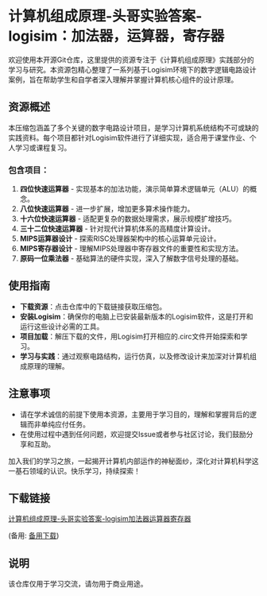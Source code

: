# 计算机组成原理-头哥实验答案-logisim：加法器，运算器，寄存器

欢迎使用本开源Git仓库，这里提供的资源专注于《计算机组成原理》实践部分的学习与研究。本资源包精心整理了一系列基于Logisim环境下的数字逻辑电路设计案例，旨在帮助学生和自学者深入理解并掌握计算机核心组件的设计原理。

## 资源概述

本压缩包涵盖了多个关键的数字电路设计项目，是学习计算机系统结构不可或缺的实践资料。每个项目都针对Logisim软件进行了详细实现，适合用于课堂作业、个人学习或课程复习。

### 包含项目：

1. **四位快速运算器** - 实现基本的加法功能，演示简单算术逻辑单元（ALU）的概念。
2. **八位快速运算器** - 进一步扩展，增加更多算术操作能力。
3. **十六位快速运算器** - 适配更复杂的数据处理需求，展示规模扩增技巧。
4. **三十二位快速运算器** - 针对现代计算机体系的高精度计算设计。
5. **MIPS运算器设计** - 探索RISC处理器架构中的核心运算单元设计。
6. **MIPS寄存器设计** - 理解MIPS处理器中寄存器文件的重要性和实现方法。
7. **原码一位乘法器** - 基础算法的硬件实现，深入了解数字信号处理的基础。

## 使用指南

- **下载资源**：点击仓库中的下载链接获取压缩包。
- **安装Logisim**：确保你的电脑上已安装最新版本的Logisim软件，这是打开和运行这些设计必需的工具。
- **项目加载**：解压下载的文件，用Logisim打开相应的.circ文件开始探索和学习。
- **学习与实践**：通过观察电路结构，运行仿真，以及修改设计来加深对计算机组成原理的理解。

## 注意事项

- 请在学术诚信的前提下使用本资源，主要用于学习目的，理解和掌握背后的逻辑而非单纯应付任务。
- 在使用过程中遇到任何问题，欢迎提交Issue或者参与社区讨论，我们鼓励分享和互助。

加入我们的学习之旅，一起揭开计算机内部运作的神秘面纱，深化对计算机科学这一基石领域的认识。快乐学习，持续探索！

## 下载链接
[计算机组成原理-头哥实验答案-logisim加法器运算器寄存器](https://pan.quark.cn/s/29e5e71cf08b) 

(备用: [备用下载](https://pan.baidu.com/s/1TcGYBA1Wg5xbY69NK7xmBw?pwd=1234))

## 说明

该仓库仅用于学习交流，请勿用于商业用途。
